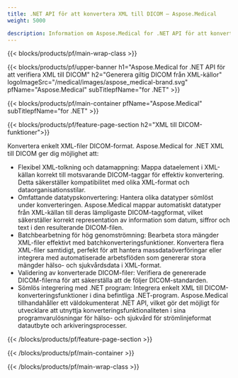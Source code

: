 ```yaml
---
title: .NET API för att konvertera XML till DICOM – Aspose.Medical
weight: 5000

description: Information om Aspose.Medical for .NET API för att konvertera XML till DICOM
---
```


{{< blocks/products/pf/main-wrap-class >}}

{{< blocks/products/pf/upper-banner h1="Aspose.Medical for .NET API för att verifiera XML till DICOM" h2="Generera giltig DICOM från XML-källor" logoImageSrc="/medical/images/aspose_medical-brand.svg" pfName="Aspose.Medical" subTitlepfName="for .NET" >}}

{{< blocks/products/pf/main-container pfName="Aspose.Medical" subTitlepfName="for .NET" >}}

{{< blocks/products/pf/feature-page-section h2="XML till DICOM-funktioner">}}

<p>Konvertera enkelt XML-filer DICOM-format. Aspose.Medical for .NET XML till DICOM ger dig möjlighet att:</p>

<ul>
<li>Flexibel XML-tolkning och datamappning: Mappa dataelement i XML-källan korrekt till motsvarande DICOM-taggar för effektiv konvertering. Detta säkerställer kompatibilitet med olika XML-format och dataorganisationsstilar.</li>
<li>Omfattande datatypskonvertering: Hantera olika datatyper sömlöst under konverteringen. Aspose.Medical mappar automatiskt datatyper från XML-källan till deras lämpligaste DICOM-taggformat, vilket säkerställer korrekt representation av information som datum, siffror och text i den resulterande DICOM-filen.</li>
<li>Batchbearbetning för hög genomströmning: Bearbeta stora mängder XML-filer effektivt med batchkonverteringsfunktioner. Konvertera flera XML-filer samtidigt, perfekt för att hantera massdataöverföringar eller integrera med automatiserade arbetsflöden som genererar stora mängder hälso- och sjukvårdsdata i XML-format.</li>
<li>Validering av konverterade DICOM-filer: Verifiera de genererade DICOM-filerna för att säkerställa att de följer DICOM-standarden.</li>
<li>Sömlös integrering med .NET program: Integrera enkelt XML till DICOM-konverteringsfunktioner i dina befintliga .NET-program. Aspose.Medical tillhandahåller ett väldokumenterat .NET API, vilket gör det möjligt för utvecklare att utnyttja konverteringsfunktionaliteten i sina programvarulösningar för hälso- och sjukvård för strömlinjeformat datautbyte och arkiveringsprocesser.</li>
</ul>

{{< /blocks/products/pf/feature-page-section >}}

{{< /blocks/products/pf/main-container >}}

{{< /blocks/products/pf/main-wrap-class >}}
